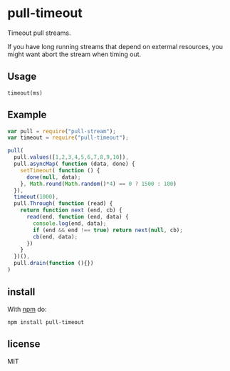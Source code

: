 # pull-timeout

Timeout pull streams.

If you have long running streams that depend on extermal resources, you might want abort the stream when timing out.

## Usage

`timeout(ms)`

## Example

```js
var pull = require("pull-stream");
var timeout = require("pull-timeout");

pull(
  pull.values([1,2,3,4,5,6,7,8,9,10]),
  pull.asyncMap( function (data, done) {
    setTimeout( function () {
      done(null, data);
    }, Math.round(Math.random()*4) == 0 ? 1500 : 100)
  }),
  timeout(1000),
  pull.Through( function (read) {
    return function next (end, cb) {
      read(end, function (end, data) {
        console.log(end, data);
        if (end && end !== true) return next(null, cb);
        cb(end, data);
      })
    }
  })(),
  pull.drain(function (){})
)
```

## install

With [npm](https://npmjs.org) do:

```
npm install pull-timeout
```

## license

MIT